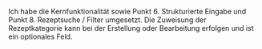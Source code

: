 Ich habe die Kernfunktionalität sowie Punkt 6. Strukturierte Eingabe und Punkt 8. Rezeptsuche / Filter umgesetzt.
Die Zuweisung der Rezeptkategorie kann bei der Erstellung oder Bearbeitung erfolgen und ist ein optionales Feld.
